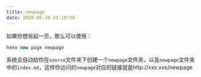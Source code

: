 ```yaml
---
title: newpage
date: 2020-05-16 15:10:59
---
```


如果你想另起一页，那么可以使用：

```javascript
hexo new page newpage
```

系统会自动给你在`source`文件夹下创建一个`newpage`文件夹，以及`newpage`文件夹中的`index.md`，这样你访问的`newpage`对应的链接就是http://xxx.xxx/newpage

